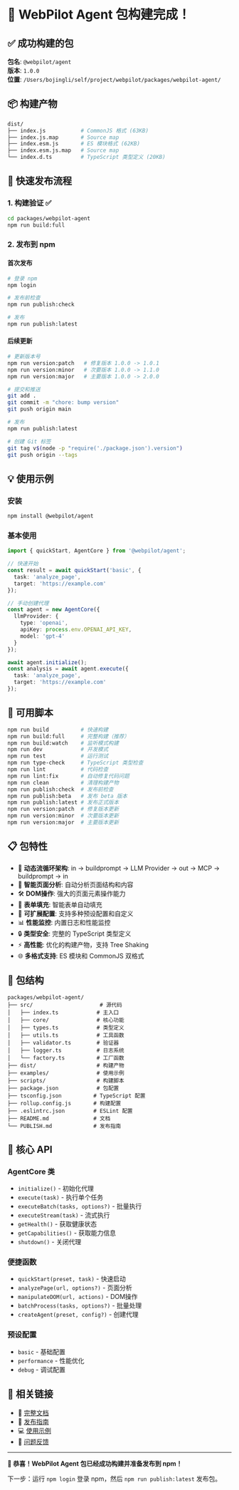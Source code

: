 # 🎉 WebPilot Agent 包构建完成！

## ✅ 成功构建的包

**包名**: `@webpilot/agent`  
**版本**: `1.0.0`  
**位置**: `/Users/bojingli/self/project/webpilot/packages/webpilot-agent/`

## 📦 构建产物

```bash
dist/
├── index.js           # CommonJS 格式 (63KB)
├── index.js.map       # Source map
├── index.esm.js       # ES 模块格式 (62KB)  
├── index.esm.js.map   # Source map
└── index.d.ts         # TypeScript 类型定义 (20KB)
```

## 🚀 快速发布流程

### 1. 构建验证 ✅
```bash
cd packages/webpilot-agent
npm run build:full
```

### 2. 发布到 npm

#### 首次发布
```bash
# 登录 npm
npm login

# 发布前检查
npm run publish:check

# 发布
npm run publish:latest
```

#### 后续更新
```bash
# 更新版本号
npm run version:patch   # 修复版本 1.0.0 -> 1.0.1
npm run version:minor   # 次要版本 1.0.0 -> 1.1.0
npm run version:major   # 主要版本 1.0.0 -> 2.0.0

# 提交和推送
git add .
git commit -m "chore: bump version"
git push origin main

# 发布
npm run publish:latest

# 创建 Git 标签
git tag v$(node -p "require('./package.json').version")
git push origin --tags
```

## 💡 使用示例

### 安装
```bash
npm install @webpilot/agent
```

### 基本使用
```typescript
import { quickStart, AgentCore } from '@webpilot/agent';

// 快速开始
const result = await quickStart('basic', {
  task: 'analyze_page',
  target: 'https://example.com'
});

// 手动创建代理
const agent = new AgentCore({
  llmProvider: {
    type: 'openai',
    apiKey: process.env.OPENAI_API_KEY,
    model: 'gpt-4'
  }
});

await agent.initialize();
const analysis = await agent.execute({
  task: 'analyze_page',
  target: 'https://example.com'
});
```

## 🔧 可用脚本

```bash
npm run build          # 快速构建
npm run build:full     # 完整构建（推荐）
npm run build:watch    # 监听模式构建
npm run dev            # 开发模式
npm run test           # 运行测试
npm run type-check     # TypeScript 类型检查
npm run lint           # 代码检查
npm run lint:fix       # 自动修复代码问题
npm run clean          # 清理构建产物
npm run publish:check  # 发布前检查
npm run publish:beta   # 发布 beta 版本
npm run publish:latest # 发布正式版本
npm run version:patch  # 修复版本更新
npm run version:minor  # 次要版本更新
npm run version:major  # 主要版本更新
```

## 📋 包特性

- 🔄 **动态流循环架构**: in → buildprompt → LLM Provider → out → MCP → buildprompt → in
- 🎯 **智能页面分析**: 自动分析页面结构和内容
- 🛠️ **DOM操作**: 强大的页面元素操作能力  
- 📝 **表单填充**: 智能表单自动填充
- 🔧 **可扩展配置**: 支持多种预设配置和自定义
- 📊 **性能监控**: 内置日志和性能监控
- 🔒 **类型安全**: 完整的 TypeScript 类型定义
- ⚡ **高性能**: 优化的构建产物，支持 Tree Shaking
- 🌐 **多格式支持**: ES 模块和 CommonJS 双格式

## 📁 包结构

```
packages/webpilot-agent/
├── src/                     # 源代码
│   ├── index.ts            # 主入口
│   ├── core/               # 核心功能
│   ├── types.ts            # 类型定义
│   ├── utils.ts            # 工具函数
│   ├── validator.ts        # 验证器
│   ├── logger.ts           # 日志系统
│   └── factory.ts          # 工厂函数
├── dist/                   # 构建产物
├── examples/               # 使用示例
├── scripts/                # 构建脚本
├── package.json            # 包配置
├── tsconfig.json          # TypeScript 配置
├── rollup.config.js       # 构建配置
├── .eslintrc.json         # ESLint 配置
├── README.md              # 文档
└── PUBLISH.md             # 发布指南
```

## 🎯 核心 API

### AgentCore 类
- `initialize()` - 初始化代理
- `execute(task)` - 执行单个任务
- `executeBatch(tasks, options?)` - 批量执行
- `executeStream(task)` - 流式执行
- `getHealth()` - 获取健康状态
- `getCapabilities()` - 获取能力信息
- `shutdown()` - 关闭代理

### 便捷函数
- `quickStart(preset, task)` - 快速启动
- `analyzePage(url, options?)` - 页面分析
- `manipulateDOM(url, actions)` - DOM操作
- `batchProcess(tasks, options?)` - 批量处理
- `createAgent(preset, config?)` - 创建代理

### 预设配置
- `basic` - 基础配置
- `performance` - 性能优化
- `debug` - 调试配置

## 🔗 相关链接

- 📖 [完整文档](./README.md)
- 🚀 [发布指南](./PUBLISH.md) 
- 💻 [使用示例](./examples/)
- 🐛 [问题反馈](https://github.com/mofanh/webpilot/issues)

---

**🎊 恭喜！WebPilot Agent 包已经成功构建并准备发布到 npm！**

下一步：运行 `npm login` 登录 npm，然后 `npm run publish:latest` 发布包。
